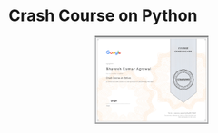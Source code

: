 # Crash Course on Python

<p align="center">
    <img alt="blacked" src="https://github.com/BhaveshKumar6/Google-IT-Automation-with-Python-Professional-Certificate/blob/main/C1-Crash%20Course%20on%20Python/39_Bhavesh%20Kumar%20Agrawal_Google%20IT%20Automation%20With%20Python%20-%20Course%201%20_%2013-05-2020.PNG" width="200"/>
 
</p>
